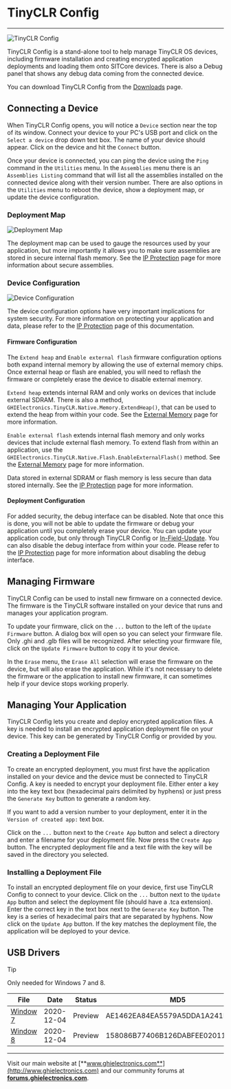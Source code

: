 # TinyCLR Config
---
![TinyCLR Config](images/tinyclr-config.gif)

TinyCLR Config is a stand-alone tool to help manage TinyCLR OS devices, including firmware installation and creating encrypted application deployments and loading them onto SITCore devices. There is also a Debug panel that shows any debug data coming from the connected device.

You can download TinyCLR Config from the [Downloads](downloads.md) page.

## Connecting a Device
When TinyCLR Config opens, you will notice a `Device` section near the top of its window. Connect your device to your PC's USB port and click on the `Select a device` drop down text box. The name of your device should appear. Click on the device and hit the `Connect` button.

Once your device is connected, you can ping the device using the `Ping` command in the `Utilities` menu. In the `Assemblies` menu there is an `Assemblies Listing` command that will list all the assemblies installed on the connected device along with their version number. There are also options in the `Utilities` menu to reboot the device, show a deployment map, or update the device configuration.

### Deployment Map
![Deployment Map](images/deployment-map.png)

The deployment map can be used to gauge the resources used by your application, but more importantly it allows you to make sure assemblies are stored in secure internal flash memory. See the [IP Protection](tutorials/ip-protection.md) page for more information about secure assemblies.

### Device Configuration
![Device Configuration](images/device-configuration.png)

The device configuration options have very important implications for system security. For more information on protecting your application and data, please refer to the [IP Protection](tutorials/ip-protection.md) page of this documentation.

#### Firmware Configuration
The `Extend heap` and `Enable external flash` firmware configuration options both expand internal memory by allowing the use of external memory chips. Once external heap or flash are enabled, you will need to reflash the firmware or completely erase the device to disable external memory.

`Extend heap` extends internal RAM and only works on devices that include external SDRAM. There is also a method, `GHIElectronics.TinyCLR.Native.Memory.ExtendHeap()`, that can be used to extend the heap from within your code. See the [External Memory](tutorials/external-memory.md) page for more information.

`Enable external flash` extends internal flash memory and only works devices that include external flash memory. To extend flash from within an application, use the `GHIElectronics.TinyCLR.Native.Flash.EnableExternalFlash()` method. See the [External Memory](tutorials/external-memory.md) page for more information.

Data stored in external SDRAM or flash memory is less secure than data stored internally. See the [IP Protection](tutorials/ip-protection.md) page for more information.

#### Deployment Configuration
For added security, the debug interface can be disabled. Note that once this is done, you will not be able to update the firmware or debug your application until you completely erase your device. You can update your application code, but only through TinyCLR Config or [In-Field-Update](tutorials/in-field-update.md). You can also disable the debug interface from within your code. Please refer to the [IP Protection](tutorials/ip-protection.md) page for more information about disabling the debug interface.


## Managing Firmware
TinyCLR Config can be used to install new firmware on a connected device. The firmware is the TinyCLR software installed on your device that runs and manages your application program.

To update your firmware, click on the `...` button to the left of the `Update Firmware` button. A dialog box will open so you can select your firmware file. Only .ghi and .glb files will be recognized. After selecting your firmware file, click on the `Update Firmware` button to copy it to your device.

In the `Erase` menu, the `Erase All` selection will erase the firmware on the device, but will also erase the application. While it's not necessary to delete the firmware or the application to install new firmware, it can sometimes help if your device stops working properly.

## Managing Your Application
TinyCLR Config lets you create and deploy encrypted application files. A key is needed to install an encrypted application deployment file on your device. This key can be generated by TinyCLR Config or provided by you.

### Creating a Deployment File
To create an encrypted deployment, you must first have the application installed on your device and the device must be connected to TinyCLR Config. A key is needed to encrypt your deployment file. Either enter a key into the key text box (hexadecimal pairs delimited by hyphens) or just press the `Generate Key` button to generate a random key.

If you want to add a version number to your deployment, enter it in the `Version of created app:` text box.

Click on the `...` button next to the `Create App` button and select a directory and enter a filename for your deployment file. Now press the `Create App` button. The encrypted deployment file and a text file with the key will be saved in the directory you selected.

### Installing a Deployment File
To install an encrypted deployment file on your device, first use TinyCLR Config to connect to your device. Click on the `...` button next to the `Update App` button and select the deployment file (should have a .tca extension). Enter the correct key in the text box next to the `Generate Key` button. The key is a series of hexadecimal pairs that are separated by hyphens. Now click on the `Update App` button. If the key matches the deployment file, the application will be deployed to your device.

## USB Drivers

> [!Tip]
> Only needed for Windows 7 and 8.

File | Date | Status | MD5
--- | --- | --- | ---
[Window 7](http://files.ghielectronics.com/downloads/TinyCLR/Drivers/GHI%20TinyCLR%20WinUsb%20Win7.zip) | 2020-12-04 | Preview | AE1462EA84EA5579A5DDA1A241B9B708
[Window 8](http://files.ghielectronics.com/downloads/TinyCLR/Drivers/GHI%20TinyCLR%20WinUsb%20Win7.zip) | 2020-12-04 | Preview | 158086B77406B126DABFEE02011A57F4

***

Visit our main website at [**www.ghielectronics.com**](http://www.ghielectronics.com) and our community forums at [**forums.ghielectronics.com**](https://forums.ghielectronics.com/).
